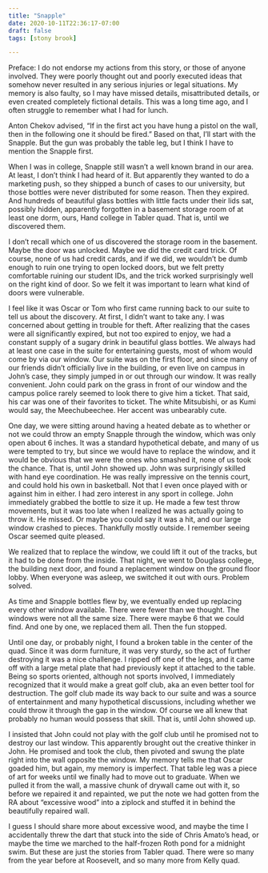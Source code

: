 ```yaml
---
title: "Snapple"
date: 2020-10-11T22:36:17-07:00
draft: false
tags: [stony brook]

---
```


Preface: I do not endorse my actions from this story, or those of anyone involved. They were poorly thought out and poorly executed ideas that somehow never resulted in any serious injuries or legal situations. My memory is also faulty, so I may have missed details, misattributed details, or even created completely fictional details. This was a long time ago, and I often struggle to remember what I had for lunch.

Anton Chekov advised, “If in the first act you have hung a pistol on the wall, then in the following one it should be fired.” Based on that, I’ll start with the Snapple. But the gun was probably the table leg, but I think I have to mention the Snapple first.

When I was in college, Snapple still wasn’t a well known brand in our area. At least, I don’t think I had heard of it. But apparently they wanted to do a marketing push, so they shipped a bunch of cases to our university, but those bottles were never distributed for some reason. Then they expired. And hundreds of beautiful glass bottles with little facts under their lids sat, possibly hidden, apparently forgotten in a basement storage room of at least one dorm, ours, Hand college in Tabler quad. That is, until we discovered them.

I don’t recall which one of us discovered the storage room in the basement. Maybe the door was unlocked. Maybe we did the credit card trick. Of course, none of us had credit cards, and if we did, we wouldn’t be dumb enough to ruin one trying to open locked doors, but we felt pretty comfortable ruining our student IDs, and the trick worked surprisingly well on the right kind of door. So we felt it was important to learn what kind of doors were vulnerable.

I feel like it was Oscar or Tom who first came running back to our suite to tell us about the discovery. At first, I didn’t want to take any. I was concerned about getting in trouble for theft. After realizing that the cases were all significantly expired, but not too expired to enjoy, we had a constant supply of a sugary drink in beautiful glass bottles. We always had at least one case in the suite for entertaining guests, most of whom would come by via our window. Our suite was on the first floor, and since many of our friends didn’t officially live in the building, or even live on campus in John’s case, they simply jumped in or out through our window. It was really convenient. John could park on the grass in front of our window and the campus police rarely seemed to look there to give him a ticket. That said, his car was one of their favorites to ticket. The white Mitsubishi, or as Kumi would say, the Meechubeechee. Her accent was unbearably cute.

One day, we were sitting around having a heated debate as to whether or not we could throw an empty Snapple through the window, which was only open about 6 inches. It was a standard hypothetical debate, and many of us were tempted to try, but since we would have to replace the window, and it would be obvious that we were the ones who smashed it, none of us took the chance. That is, until John showed up. John was surprisingly skilled with hand eye coordination. He was really impressive on the tennis court, and could hold his own in basketball. Not that I even once played with or against him in either. I had zero interest in any sport in college. John immediately grabbed the bottle to size it up. He made a few test throw movements, but it was too late when I realized he was actually going to throw it. He missed. Or maybe you could say it was a hit, and our large window crashed to pieces. Thankfully mostly outside. I remember seeing Oscar seemed quite pleased.

We realized that to replace the window, we could lift it out of the tracks, but it had to be done from the inside. That night, we went to Douglass college, the building next door, and found a replacement window on the ground floor lobby. When everyone was asleep, we switched it out with ours. Problem solved.

As time and Snapple bottles flew by, we eventually ended up replacing every other window available. There were fewer than we thought. The windows were not all the same size. There were maybe 6 that we could find. And one by one, we replaced them all. Then the fun stopped.

Until one day, or probably night, I found a broken table in the center of the quad. Since it was dorm furniture, it was very sturdy, so the act of further destroying it was a nice challenge. I ripped off one of the legs, and it came off with a large metal plate that had previously kept it attached to the table. Being so sports oriented, although not sports involved, I immediately recognized that it would make a great golf club, aka an even better tool for destruction. The golf club made its way back to our suite and was a source of entertainment and many hypothetical discussions, including whether we could throw it through the gap in the window. Of course we all knew that probably no human would possess that skill. That is, until John showed up.

I insisted that John could not play with the golf club until he promised not to destroy our last window. This apparently brought out the creative thinker in John. He promised and took the club, then pivoted and swung the plate right into the wall opposite the window. My memory tells me that Oscar goaded him, but again, my memory is imperfect. That table leg was a piece of art for weeks until we finally had to move out to graduate. When we pulled it from the wall, a massive chunk of drywall came out with it, so before we repaired it and repainted, we put the note we had gotten from the RA about “excessive wood” into a ziplock and stuffed it in behind the beautifully repaired wall.

I guess I should share more about excessive wood, and maybe the time I accidentally threw the dart that stuck into the side of Chris Amato’s head, or maybe the time we marched to the half-frozen Roth pond for a midnight swim. But these are just the stories from Tabler quad. There were so many from the year before at Roosevelt, and so many more from Kelly quad.
